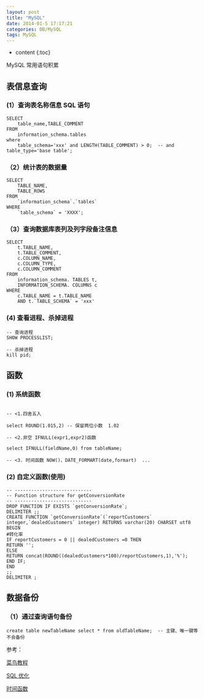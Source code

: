 ```yaml
---
layout: post
title: "MySQL"
date: 2014-01-5 17:17:21
categories: DB/MySQL
tags: MySQL
---
```


* content
  {:toc}
  
MySQL 常用语句积累

## 表信息查询

### (1）查询表名称信息 SQL 语句

```mysql
SELECT
	table_name,TABLE_COMMENT
FROM
	information_schema.tables
where
	table_schema='xxx' and LENGTH(TABLE_COMMENT) > 0;  -- and table_type='base table';
```

### （2）统计表的数据量

```mysql
SELECT
	TABLE_NAME,
	TABLE_ROWS
FROM
	`information_schema`.`tables`
WHERE
	`table_schema` = 'XXXX';
```

### （3）查询数据库表列及列字段备注信息

```mysql
SELECT
	t.TABLE_NAME,
	t.TABLE_COMMENT,
	c.COLUMN_NAME,
	c.COLUMN_TYPE,
	c.COLUMN_COMMENT
FROM
	information_schema. TABLES t,
	INFORMATION_SCHEMA. COLUMNS c
WHERE
	c.TABLE_NAME = t.TABLE_NAME
	AND t.`TABLE_SCHEMA` = 'xxx'
```

### (4) 查看进程、杀掉进程

```mysql
-- 查询进程
SHOW PROCESSLIST;

-- 杀掉进程
kill pid;
```

## 函数

### (1) 系统函数

```mysql

-- <1.四舍五入

select ROUND(1.015,2) -- 保留两位小数  1.02

-- <2.非空 IFNULL(expr1,expr2)函数

select IFNULL(fieldName,0) from tableName;

-- <3. 时间函数 NOW()、DATE_FORMART(date,formart)  ...

```

### (2) 自定义函数(使用)

```mysql
-- ----------------------------
-- Function structure for getConversionRate
-- ----------------------------
DROP FUNCTION IF EXISTS `getConversionRate`;
DELIMITER ;;
CREATE FUNCTION `getConversionRate`(`reportCustomers` integer,`dealedCustomers` integer) RETURNS varchar(20) CHARSET utf8
BEGIN
#转化率
IF reportCustomers = 0 || dealedCustomers =0 THEN
RETURN '';
ELSE
RETURN concat(ROUND((dealedCustomers*100)/reportCustomers,1),'%');
END IF;
END
;;
DELIMITER ;
```

## 数据备份

### （1）通过查询语句备份

```mysql
create table newTableName select * from oldTableName;  -- 主键、唯一键等不会备份
```

参考：

[菜鸟教程](http://www.runoob.com)

[SQL 优化](https://blog.csdn.net/u011277123/article/details/78904569)

[时间函数](https://www.cnblogs.com/php12-cn/p/8882221.html)
